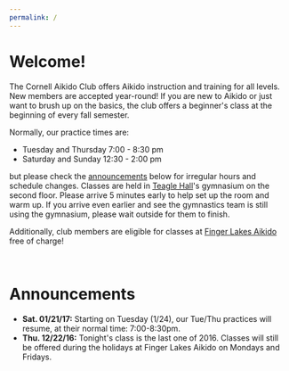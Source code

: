 ```yaml
---
permalink: /
---
```


# Welcome!
The Cornell Aikido Club offers Aikido instruction and training for all levels.
New members are accepted year-round! If you are new to Aikido or just want to
brush up on the basics, the club offers a beginner's class at the beginning of
every fall semester.

Normally, our practice times are:

- Tuesday and Thursday 7:00 - 8:30 pm
- Saturday and Sunday 12:30 - 2:00 pm

but please check the [announcements](#announcements) below for irregular hours and
schedule changes. Classes are held in [Teagle Hall](https://www.cornell.edu/about/maps/?loc=Teagle%20Hall)'s
gymnasium on the second floor. Please arrive 5 minutes early to help set up the
room and warm up. If you arrive even earlier and see the gymnastics team is
still using the gymnasium, please wait outside for them to finish.

Additionally, club members are eligible for classes at [Finger Lakes
Aikido](http://www.fingerlakesaikido.com/) free of charge!

<br>
<span id="announcements"/>

# Announcements

- **Sat. 01/21/17:** Starting on Tuesday (1/24), our Tue/Thu practices will resume, at their
normal time: 7:00-8:30pm.
- **Thu. 12/22/16:** Tonight's class is the last one of 2016. Classes will still
be offered during the holidays at Finger Lakes Aikido on Mondays and Fridays.
